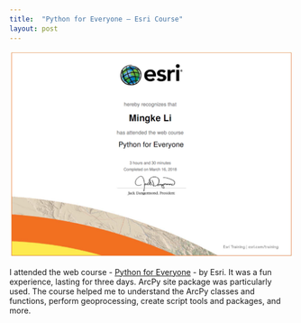 ```yaml
---
title:  "Python for Everyone – Esri Course"
layout: post
---
```


![certificatepython](/assets/img/20180316/python_certificate.png)

I attended the web course - [Python for Everyone](https://www.esri.com/training/catalog/57630436851d31e02a43f13c/python-for-everyone/) - by Esri. It was a fun experience, lasting for three days. ArcPy site package was particularly used. The course helped me to understand the ArcPy classes and functions, perform geoprocessing, create script tools and packages, and more. 

